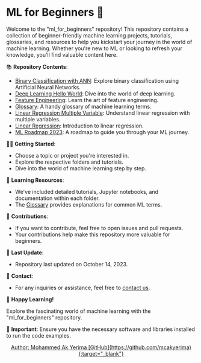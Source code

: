 # ML for Beginners 🚀

Welcome to the "ml_for_beginners" repository! This repository contains a collection of beginner-friendly machine learning projects, tutorials, glossaries, and resources to help you kickstart your journey in the world of machine learning. Whether you're new to ML or looking to refresh your knowledge, you'll find valuable content here.

📚 **Repository Contents**:

- [Binary Classification with ANN](Binary%20Classification%20with%20ANN/): Explore binary classification using Artificial Neural Networks.
- [Deep Learning Hello World](Deep%20Learning%20Hello%20World/): Dive into the world of deep learning.
- [Feature Engineering](Feature%20Engineering/): Learn the art of feature engineering.
- [Glossary](Glossary/): A handy glossary of machine learning terms.
- [Linear Regression Multiple Variable](Linear%20Regression%20Multiple%20Variable/): Understand linear regression with multiple variables.
- [Linear Regression](Linear%20Regression/): Introduction to linear regression.
- [ML Roadmap 2023](ML%20Roadmap%202023/): A roadmap to guide you through your ML journey.

👩‍💻 **Getting Started**:

- Choose a topic or project you're interested in.
- Explore the respective folders and tutorials.
- Dive into the world of machine learning step by step.

📖 **Learning Resources**:

- We've included detailed tutorials, Jupyter notebooks, and documentation within each folder.
- The [Glossary](Glossary/) provides explanations for common ML terms.

🌟 **Contributions**:

- If you want to contribute, feel free to open issues and pull requests.
- Your contributions help make this repository more valuable for beginners.

📆 **Last Update**:

- Repository last updated on October 14, 2023.

📧 **Contact**:

- For any inquiries or assistance, feel free to [contact us](mailto:mcakyerima@gmail.com).

🚀 **Happy Learning!**

Explore the fascinating world of machine learning with the "ml_for_beginners" repository.

📌 **Important**: Ensure you have the necessary software and libraries installed to run the code examples.

<div align="center">
  <p>
    <a href="https://github.com/mcakyerima">
      Author: Mohammed Ak Yerima [GitHub](https://github.com/mcakyerima){:target="_blank"}
    </a>
  </p>
</div>
